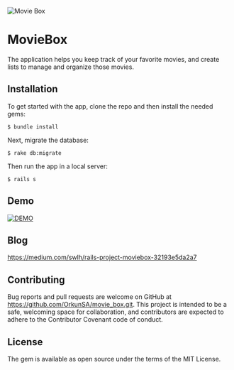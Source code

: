 ![Movie Box](https://user-images.githubusercontent.com/63612622/110399222-11809f80-803b-11eb-95a3-3f026660c18b.png)


# MovieBox

The application helps you keep track of your favorite movies, and create lists to manage and organize those movies. 

## Installation

To get started with the app, clone the repo and then install the needed gems:

`$ bundle install`

Next, migrate the database:

`$ rake db:migrate`

Then run the app in a local server:

`$ rails s`

## Demo

[![DEMO](http://img.youtube.com/vi/9jX6Yq4Uht8/0.jpg)](http://www.youtube.com/watch?v=9jX6Yq4Uht8)


## Blog

https://medium.com/swlh/rails-project-moviebox-32193e5da2a7

## Contributing

Bug reports and pull requests are welcome on GitHub at https://github.com/OrkunSA/movie_box.git. This project is intended to be a safe, welcoming space for collaboration, and contributors are expected to adhere to the Contributor Covenant code of conduct.

## License

The gem is available as open source under the terms of the MIT License.



